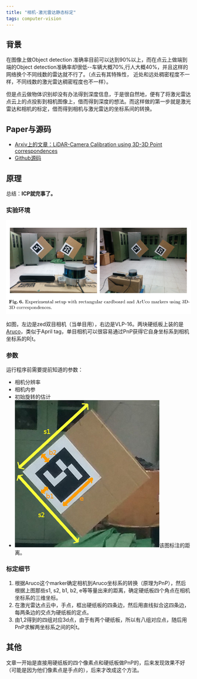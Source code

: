 ```yaml
---
title: "相机-激光雷达静态标定"
tags: computer-vision
---
```


## 背景

在图像上做Object detection 准确率目前可以达到90%以上，而在点云上做端到端的Object detection准确率却很低--车辆大概70%,行人大概40%，并且这样的网络换个不同线数的雷达就不行了。（点云有其特殊性， 近处和远处稠密程度不一样，不同线数的激光雷达稠密程度也不一样）。

但是点云做物体识别却没有办法得到深度信息，于是很自然地，便有了将激光雷达点云上的点投影到相机图像上，借而得到深度的想法。而这样做的第一步就是激光雷达和相机的标定，借而得到相机与激光雷达的坐标系间的转换。
<!--more-->
## Paper与源码

- [Arxiv上的文章：LiDAR-Camera Calibration using 3D-3D Point correspondences](https://arxiv.org/abs/1705.09785)
- [Github源码](https://github.com/ankitdhall/lidar_camera_calibration)

## 原理

总结：**ICP就完事了。**

### 实验环境

![setup](/assets/images/post_images/cam_lidar_calib_static/setup.png)

如图，左边是zed双目相机（当单目用），右边是VLP-16。两块硬纸板上装的是[Aruco](https://github.com/pal-robotics/aruco_ros)，类似于April tag，单目相机可以很容易通过PnP获得它自身坐标系到相机坐标系的R|t。

### 参数

运行程序前需要提前知道的参数：

- 相机分辨率
- 相机内参
- 初始旋转的估计
- ![setup](/assets/images/post_images/cam_lidar_calib_static/cardboard.jpg)该图标注的距离。

### 标定细节

1. 根据Aruco这个marker确定相机到Aruco坐标系的转换（原理为PnP），然后根据上图那些s1, s2, b1, b2, e等等量出来的距离，确定硬纸板四个角点在相机坐标系的三维坐标。
2. 在激光雷达点云中，手点，框出硬纸板的四条边，然后用直线拟合这四条边，每两条边的交点为硬纸板的定点。
3. 由1,2得到的四组对应3d点，由于有两个硬纸板，所以有八组对应点，随后用PnP求解两坐标系之间的R|t。

## 其他

文章一开始是直接用硬纸板的四个像素点和硬纸板做PnP的，后来发现效果不好（可能是因为他们像素点是手点的），后来才改成这个方法。